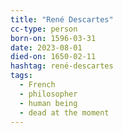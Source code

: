```yaml
---
title: "René Descartes"
cc-type: person
born-on: 1596-03-31
date: 2023-08-01
died-on: 1650-02-11
hashtag: rené-descartes
tags:
  - French
  - philosopher
  - human being
  - dead at the moment
---
```


